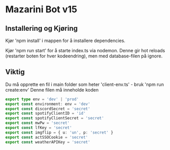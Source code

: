 # Mazarini Bot v15

## Installering og Kjøring

Kjør 'npm install' i mappen for å installere dependencies.

Kjør 'npm run start' for å starte index.ts via nodemon. Denne gir hot reloads (restarter boten for hver kodeendring), men med database-filen på ignore.

## Viktig

Du må opprette en fil i main folder som heter 'client-env.ts' - bruk 'npm run create:env'
Denne filen må inneholde koden

```typescript
export type env = 'dev' | 'prod'
export const environment: env = 'dev'
export const discordSecret = 'secret'
export const spotifyClientID = 'id'
export const spotifyClientSecret = 'secret'
export const mwPw = 'secret'
export const lfKey = 'secret'
export const imgflip = { u: 'un', p: 'secret' }
export const actSSOCookie = 'secret'
export const weatherAPIKey = 'secret'
```
